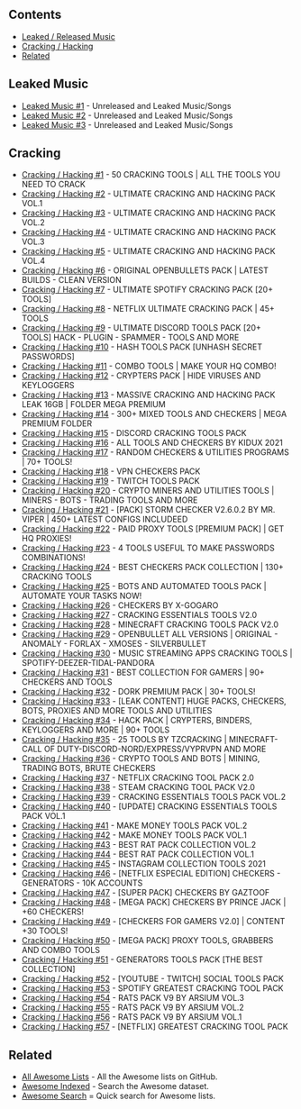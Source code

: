 ## Contents

- [Leaked / Released Music](#leaked-music)
- [Cracking / Hacking](#cracking)
- [Related](#related)

## Leaked Music

- [Leaked Music #1](https://drive.google.com/drive/folders/11nKsmxjLQcmV8SKRacmNCcoQnUqorEbt) - Unreleased and Leaked Music/Songs
- [Leaked Music #2](https://mega.nz/folder/wVpDTIJL#seYSiiwxQQ6-hrzlZS3TAA) - Unreleased and Leaked Music/Songs
- [Leaked Music #3](https://mega.nz/folder/m8VTUSJJ#9ouP8m1pMQaXkjPH0IvDFQ) - Unreleased and Leaked Music/Songs

## Cracking

- [Cracking / Hacking #1](https://gofile.io/d/ifZLuM) - 50 CRACKING TOOLS | ALL THE TOOLS YOU NEED TO CRACK
- [Cracking / Hacking #2](https://gofile.io/d/5d0BIY) - ULTIMATE CRACKING AND HACKING PACK VOL.1
- [Cracking / Hacking #3](https://gofile.io/d/ELDV8D) - ULTIMATE CRACKING AND HACKING PACK VOL.2
- [Cracking / Hacking #4](https://gofile.io/d/tmIywj) - ULTIMATE CRACKING AND HACKING PACK VOL.3
- [Cracking / Hacking #5](https://gofile.io/d/KH5JBG) - ULTIMATE CRACKING AND HACKING PACK VOL.4
- [Cracking / Hacking #6](https://gofile.io/d/YXj54G) - ORIGINAL OPENBULLETS PACK | LATEST BUILDS - CLEAN VERSION
- [Cracking / Hacking #7](https://gofile.io/d/nnvQ3t) - ULTIMATE SPOTIFY CRACKING PACK [20+ TOOLS]
- [Cracking / Hacking #8](https://gofile.io/d/gLv8el) - NETFLIX ULTIMATE CRACKING PACK | 45+ TOOLS
- [Cracking / Hacking #9](https://gofile.io/d/QH4dgg) - ULTIMATE DISCORD TOOLS PACK [20+ TOOLS] HACK - PLUGIN - SPAMMER - TOOLS AND MORE
- [Cracking / Hacking #10](https://gofile.io/d/u7gT0r) - HASH TOOLS PACK [UNHASH SECRET PASSWORDS]
- [Cracking / Hacking #11](https://gofile.io/d/2K8iKW) - COMBO TOOLS | MAKE YOUR HQ COMBO!
- [Cracking / Hacking #12](https://gofile.io/d/hf85Pf) - CRYPTERS PACK | HIDE VIRUSES AND KEYLOGGERS
- [Cracking / Hacking #13](https://gofile.io/d/b4C2Wr) - MASSIVE CRACKING AND HACKING PACK LEAK 16GB | FOLDER MEGA PREMIUM
- [Cracking / Hacking #14](https://gofile.io/d/i6eLTp) - 300+ MIXED TOOLS AND CHECKERS | MEGA PREMIUM FOLDER
- [Cracking / Hacking #15](https://gofile.io/d/u2Zvsm) - DISCORD CRACKING TOOLS PACK
- [Cracking / Hacking #16](https://gofile.io/d/10suQQ) - ALL TOOLS AND CHECKERS BY KIDUX 2021
- [Cracking / Hacking #17](https://gofile.io/d/o8m0GC) - RANDOM CHECKERS & UTILITIES PROGRAMS | 70+ TOOLS!
- [Cracking / Hacking #18](https://gofile.io/d/ocmbhZ) - VPN CHECKERS PACK
- [Cracking / Hacking #19](https://gofile.io/d/OxOHSV) - TWITCH TOOLS PACK
- [Cracking / Hacking #20](https://gofile.io/d/MGWPgZ) - CRYPTO MINERS AND UTILITIES TOOLS | MINERS - BOTS - TRADING TOOLS AND MORE
- [Cracking / Hacking #21](https://gofile.io/d/dPRDdH) - [PACK] STORM CHECKER V2.6.0.2 BY MR. VIPER | 450+ LATEST CONFIGS INCLUDEED
- [Cracking / Hacking #22](https://gofile.io/d/7Afqje) - PAID PROXY TOOLS [PREMIUM PACK] | GET HQ PROXIES!
- [Cracking / Hacking #23](https://gofile.io/d/p6isgY) - 4 TOOLS USEFUL TO MAKE PASSWORDS COMBINATIONS!
- [Cracking / Hacking #24](https://gofile.io/d/A37Hyx) - BEST CHECKERS PACK COLLECTION | 130+ CRACKING TOOLS
- [Cracking / Hacking #25](https://gofile.io/d/0fhz14) - BOTS AND AUTOMATED TOOLS PACK | AUTOMATE YOUR TASKS NOW!
- [Cracking / Hacking #26](https://gofile.io/d/nOT3eb) - CHECKERS BY X-GOGARO
- [Cracking / Hacking #27](https://gofile.io/d/GRcmgz) - CRACKING ESSENTIALS TOOLS V2.0
- [Cracking / Hacking #28](https://gofile.io/d/nKeLND) - MINECRAFT CRACKING TOOLS PACK V2.0
- [Cracking / Hacking #29](https://gofile.io/d/1KFOZG) - OPENBULLET ALL VERSIONS | ORIGINAL - ANOMALY - FORLAX - XMOSES - SILVERBULLET
- [Cracking / Hacking #30](https://gofile.io/d/2DfsRh) - MUSIC STREAMING APPS CRACKING TOOLS | SPOTIFY-DEEZER-TIDAL-PANDORA
- [Cracking / Hacking #31](https://gofile.io/d/zOBSDF) - BEST COLLECTION FOR GAMERS | 90+ CHECKERS AND TOOLS
- [Cracking / Hacking #32](https://gofile.io/d/9HS4k0) - DORK PREMIUM PACK | 30+ TOOLS!
- [Cracking / Hacking #33](https://gofile.io/d/b4C2Wr) - [LEAK CONTENT] HUGE PACKS, CHECKERS, BOTS, PROXIES AND MORE TOOLS AND UTILITIES
- [Cracking / Hacking #34](https://gofile.io/d/0epMDR) - HACK PACK | CRYPTERS, BINDERS, KEYLOGGERS AND MORE | 90+ TOOLS
- [Cracking / Hacking #35](https://gofile.io/d/gHG20r) - 25 TOOLS BY TZCRACKING | MINECRAFT-CALL OF DUTY-DISCORD-NORD/EXPRESS/VYPRVPN AND MORE
- [Cracking / Hacking #36](https://gofile.io/d/BBDz92) - CRYPTO TOOLS AND BOTS | MINING, TRADING BOTS, BRUTE CHECKERS
- [Cracking / Hacking #37](https://gofile.io/d/iAX4Wg) - NETFLIX CRACKING TOOL PACK 2.0
- [Cracking / Hacking #38](https://gofile.io/d/93DoVu) - STEAM CRACKING TOOL PACK V2.0
- [Cracking / Hacking #39](https://gofile.io/d/zXVjQk) - CRACKING ESSENTIALS TOOLS PACK VOL.2
- [Cracking / Hacking #40](https://gofile.io/d/WRFeno) - [UPDATE] CRACKING ESSENTIALS TOOLS PACK VOL.1
- [Cracking / Hacking #41](https://gofile.io/d/XEs6oZ) - MAKE MONEY TOOLS PACK VOL.2
- [Cracking / Hacking #42](https://gofile.io/d/c91FC1) - MAKE MONEY TOOLS PACK VOL.1
- [Cracking / Hacking #43](https://gofile.io/d/2a4tJQ) - BEST RAT PACK COLLECTION VOL.2
- [Cracking / Hacking #44](https://gofile.io/d/0BO7Ay) - BEST RAT PACK COLLECTION VOL.1
- [Cracking / Hacking #45](https://gofile.io/d/zTmWPv) - INSTAGRAM COLLECTION TOOLS 2021
- [Cracking / Hacking #46](https://gofile.io/d/V8hB21) - [NETFLIX ESPECIAL EDITION] CHECKERS - GENERATORS - 10K ACCOUNTS
- [Cracking / Hacking #47](https://gofile.io/d/oOoiqH) - [SUPER PACK] CHECKERS BY GAZTOOF
- [Cracking / Hacking #48](https://gofile.io/d/cdL3r8) - [MEGA PACK] CHECKERS BY PRINCE JACK | +60 CHECKERS!
- [Cracking / Hacking #49](https://gofile.io/d/60hNwI) - [CHECKERS FOR GAMERS V2.0] | CONTENT +30 TOOLS!
- [Cracking / Hacking #50](https://gofile.io/d/aR9sba) - [MEGA PACK] PROXY TOOLS, GRABBERS AND COMBO TOOLS
- [Cracking / Hacking #51](https://gofile.io/d/ivdPHV) - GENERATORS TOOLS PACK [THE BEST COLLECTION]
- [Cracking / Hacking #52](https://gofile.io/d/VNbEFG) - [YOUTUBE - TWITCH] SOCIAL TOOLS PACK
- [Cracking / Hacking #53](https://gofile.io/d/7VYnkW) - SPOTIFY GREATEST CRACKING TOOL PACK
- [Cracking / Hacking #54](https://gofile.io/d/cZf7Lg) - RATS PACK V9 BY ARSIUM VOL.3
- [Cracking / Hacking #55](https://gofile.io/d/FGN7u3) - RATS PACK V9 BY ARSIUM VOL.2
- [Cracking / Hacking #56](https://gofile.io/d/wyKdxF) - RATS PACK V9 BY ARSIUM VOL.1
- [Cracking / Hacking #57](https://gofile.io/d/jHqUNc) - [NETFLIX] GREATEST CRACKING TOOL PACK

## Related

- [All Awesome Lists](https://github.com/topics/awesome) - All the Awesome lists on GitHub.
- [Awesome Indexed](https://awesome-indexed.mathew-davies.co.uk/) - Search the Awesome dataset.
- [Awesome Search](https://awesomelists.top/) = Quick search for Awesome lists.
